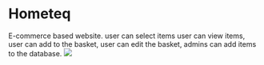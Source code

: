 # Hometeq
E-commerce based website. user can select items user can view items, user can add to the basket, user can edit the basket, admins can add items to the database.
![](snapshots/1.jpeg)
